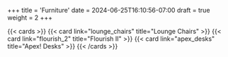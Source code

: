 +++
title = 'Furniture'
date = 2024-06-25T16:10:56-07:00
draft = true
weight = 2
+++

{{< cards >}}
    {{< card link="lounge_chairs" title="Lounge Chairs" >}}
    {{< card link="flourish_2" title="Flourish II" >}}
    {{< card link="apex_desks" title="Apex! Desks" >}}
{{< /cards >}}